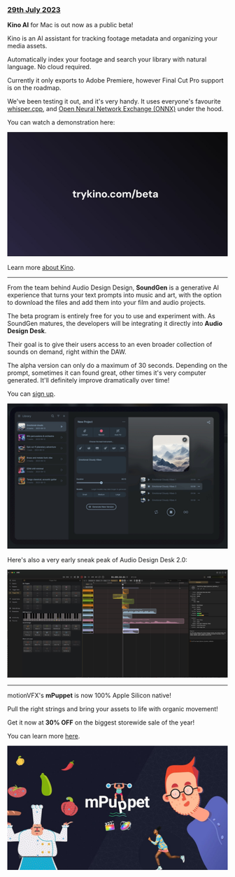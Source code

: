 ### [29th July 2023](/news/20230729)

**Kino AI** for Mac is out now as a public beta!

Kino is an AI assistant for tracking footage metadata and organizing your media assets.

Automatically index your footage and search your library with natural language. No cloud required.

Currently it only exports to Adobe Premiere, however Final Cut Pro support is on the roadmap.

We've been testing it out, and it's very handy. It uses everyone's favourite [whisper.cpp](https://github.com/ggerganov/whisper.cpp), and [Open Neural Network Exchange (ONNX)](https://github.com/onnx/onnx) under the hood.

You can watch a demonstration here:

[![](/static/try-kino.jpeg)](https://www.youtube.com/watch?v=rAtF3n_cWsQ)

Learn more [about Kino](https://trykino.com).

---

From the team behind Audio Design Design, **SoundGen** is a generative AI experience that turns your text prompts into music and art, with the option to download the files and add them into your film and audio projects.

The beta program is entirely free for you to use and experiment with. As SoundGen matures, the developers will be integrating it directly into **Audio Design Desk**.

Their goal is to give their users access to an even broader collection of sounds on demand, right within the DAW.

The alpha version can only do a maximum of 30 seconds. Depending on the prompt, sometimes it can found great, other times it's very computer generated. It'll definitely improve dramatically over time!

You can [sign up](https://music.makr.ai/).

![](/static/soundgen.jpg)

Here's also a very early sneak peak of Audio Design Desk 2.0:

![](/static/add-2-0.jpg)

---

motionVFX's **mPuppet** is now 100% Apple Silicon native!

Pull the right strings and bring your assets to life with organic movement!

Get it now at **30% OFF** on the biggest storewide sale of the year!

You can learn more [here](https://www.motionvfx.com/store,mpuppet,p2886.html).

[![](/static/mpuppet.jpeg)](https://www.youtube.com/watch?v=DAQdAp3gawE)